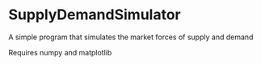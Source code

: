 # SupplyDemandSimulator
A simple program that simulates the market forces of supply and demand

Requires numpy and matplotlib
